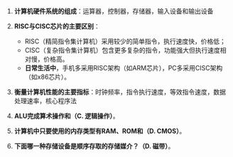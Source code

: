 1. **计算机硬件系统的组成**：运算器，控制器，存储器，输入设备和输出设备

2. **RISC与CISC芯片的主要区别**：  
   - RISC（精简指令集计算机）采用较少的简单指令，执行速度快，价格低；  
   - CISC（复杂指令集计算机）包含更多复杂的指令，功能强大但执行速度相对慢，价格高。
   - **日常生活中**，手机多采用RISC架构（如ARM芯片），PC多采用CISC架构（如x86芯片）。

3. **衡量计算机性能的主要指标**：时钟频率，指令执行速度，等效指令速度，数据处理速率，核心程序法

4. **ALU完成算术操作和（C. 逻辑操作）**。

5. **计算机中只要使用的内存类型有RAM、ROM和（D. CMOS）**。

6. **下面哪一种存储设备是顺序存取的存储媒介？（D. 磁带）**。
